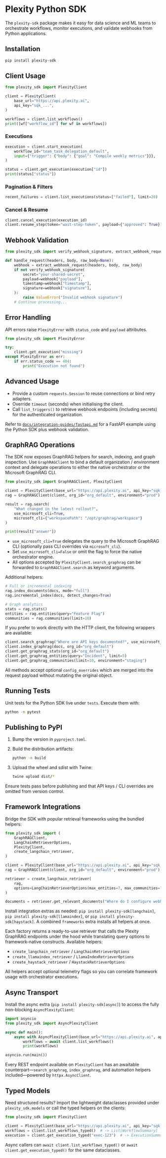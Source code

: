 # Plexity Python SDK

The `plexity-sdk` package makes it easy for data science and ML teams to orchestrate workflows, monitor executions, and validate webhooks from Python applications.

## Installation

```bash
pip install plexity-sdk
```

## Client Usage

```python
from plexity_sdk import PlexityClient

client = PlexityClient(
    base_url="https://api.plexity.ai",
    api_key="sqk_...",
)

workflows = client.list_workflows()
print([wf["workflow_id"] for wf in workflows])
```

### Executions

```python
execution = client.start_execution(
    workflow_id="team_task_delegation_default",
    input={"trigger": {"body": {"goal": "Compile weekly metrics"}}},
)

status = client.get_execution(execution["id"])
print(status["status"])
```

### Pagination & Filters

```python
recent_failures = client.list_executions(status=["failed"], limit=20)
```

### Cancel & Resume

```python
client.cancel_execution(execution_id)
client.resume_step(token="wait-step-token", payload={"approved": True})
```

## Webhook Validation

```python
from plexity_sdk import verify_webhook_signature, extract_webhook_request

def handle_request(headers, body, raw_body=None):
    webhook = extract_webhook_request(headers, body, raw_body)
    if not verify_webhook_signature(
        secret="your-shared-secret",
        payload=webhook["payload"],
        timestamp=webhook["timestamp"],
        signature=webhook["signature"],
    ):
        raise ValueError("Invalid webhook signature")
    # Continue processing...
```

## Error Handling

API errors raise `PlexityError` with `status_code` and `payload` attributes.

```python
from plexity_sdk import PlexityError

try:
    client.get_execution("missing")
except PlexityError as err:
    if err.status_code == 404:
        print("Execution not found")
```

## Advanced Usage

- Provide a custom `requests.Session` to reuse connections or bind retry adapters.
- Override `timeout` (seconds) when initialising the client.
- Call `list_triggers()` to retrieve webhook endpoints (including secrets) for the authenticated organization.

Refer to [`docs/integration-guides/fastapi.md`](integration-guides/fastapi.md) for a FastAPI example using the Python SDK plus webhook validation.

## GraphRAG Operations

The SDK now exposes GraphRAG helpers for search, indexing, and graph inspection. Use `GraphRAGClient` to bind a default organization / environment context and delegate operations to either the native orchestrator or the Microsoft GraphRAG CLI.

```python
from plexity_sdk import GraphRAGClient, PlexityClient

client = PlexityClient(base_url="https://api.plexity.ai", api_key="sqk_...")
rag = GraphRAGClient(client, org_id="org_default", environment="prod")

result = rag.search(
    "What changed in the latest rollout?",
    use_microsoft_cli=True,
    microsoft_cli={"workspacePath": "/opt/graphrag/workspace"}
)

print(result["answer"])
```

- `use_microsoft_cli=True` delegates the query to the Microsoft GraphRAG CLI (optionally pass CLI overrides via `microsoft_cli`).
- Set `use_microsoft_cli=False` or omit the flag to force the native orchestrator engine.
- All options accepted by `PlexityClient.search_graphrag` can be forwarded to `GraphRAGClient.search` as keyword arguments.

Additional helpers:

```python
# Full or incremental indexing
rag.index_documents(docs, mode="full")
rag.incremental_index(docs, detect_changes=True)

# Graph analytics
stats = rag.stats()
entities = rag.entities(query="Feature Flag")
communities = rag.communities(limit=10)
```

If you prefer to work directly with the HTTP client, the following wrappers are available:

```python
client.search_graphrag("Where are API keys documented?", use_microsoft_cli=False)
client.index_graphrag(docs, org_id="org_default")
client.get_graphrag_stats(org_id="org_default")
client.get_graphrag_entities(query="Incident", limit=5)
client.get_graphrag_communities(limit=10, environment="staging")
```

All methods accept optional `config_overrides` which are merged into the request payload without mutating the original object.

## Running Tests

Unit tests for the Python SDK live under `tests`. Execute them with:

```bash
python -m pytest
```

## Publishing to PyPI

1. Bump the version in `pyproject.toml`.
2. Build the distribution artifacts:

   ```bash
   python -m build
   ```

3. Upload the wheel and sdist with Twine:

   ```bash
   twine upload dist/*
   ```

Ensure tests pass before publishing and that API keys / CLI overrides are omitted from version control.

## Framework Integrations

Bridge the SDK with popular retrieval frameworks using the bundled helpers:

```python
from plexity_sdk import (
    GraphRAGClient,
    LangChainRetrieverOptions,
    PlexityClient,
    create_langchain_retriever,
)

client = PlexityClient(base_url="https://api.plexity.ai", api_key="sqk_...")
rag = GraphRAGClient(client, org_id="org_default", environment="prod")

retriever = create_langchain_retriever(
    rag,
    options=LangChainRetrieverOptions(max_entities=7, max_communities=7),
)

documents = retriever.get_relevant_documents("Where do I configure webhooks?")
```

Install integration extras as needed: `pip install plexity-sdk[langchain]`, `pip install plexity-sdk[llamaindex]`, or `pip install plexity-sdk[haystack]`. A combined `frameworks` extra installs all helpers at once.

Each factory returns a ready-to-use retriever that calls the Plexity GraphRAG endpoints under the hood while translating query options to framework-native constructs. Available helpers:

- `create_langchain_retriever` / `LangChainRetrieverOptions`
- `create_llamaindex_retriever` / `LlamaIndexRetrieverOptions`
- `create_haystack_retriever` / `HaystackRetrieverOptions`

All helpers accept optional telemetry flags so you can correlate framework usage with orchestrator executions.

## Async Transport

Install the async extra (`pip install plexity-sdk[async]`) to access the fully non-blocking `AsyncPlexityClient`:

```python
import asyncio
from plexity_sdk import AsyncPlexityClient

async def main():
    async with AsyncPlexityClient(base_url="https://api.plexity.ai", api_key="sqk_...") as client:
        workflows = await client.list_workflows()
        print(workflows)

asyncio.run(main())
```

Every REST endpoint available on `PlexityClient` has an awaitable counterpart—`search_graphrag`, `index_graphrag`, and automation helpers included—powered by `httpx.AsyncClient`.

## Typed Models

Need structured results? Import the lightweight dataclasses provided under `plexity_sdk.models` or call the typed helpers on the clients:

```python
from plexity_sdk import PlexityClient

client = PlexityClient(base_url="https://api.plexity.ai", api_key="sqk_...")
workflows = client.list_workflows_typed()  # -> List[WorkflowSummary]
execution = client.get_execution_typed("exec-123")  # -> ExecutionSummary
```

Async callers can `await client.list_workflows_typed()` or `await client.get_execution_typed()` for the same dataclasses.
